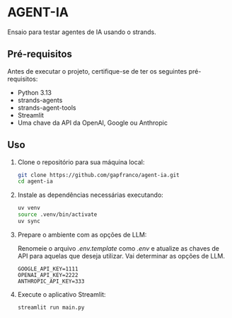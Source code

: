 # AGENT-IA

Ensaio para testar agentes de IA usando o strands.

## Pré-requisitos

Antes de executar o projeto, certifique-se de ter os seguintes pré-requisitos:

- Python 3.13
- strands-agents
- strands-agent-tools
- Streamlit
- Uma chave da API da OpenAI, Google ou Anthropic

## Uso

1. Clone o repositório para sua máquina local:

   ```bash
   git clone https://github.com/gapfranco/agent-ia.git
   cd agent-ia
   ```

2. Instale as dependências necessárias executando:
   ```bash
   uv venv
   source .venv/bin/activate
   uv sync
   ```

3. Prepare o ambiente com as opções de LLM:

   Renomeie o arquivo *.env.template* como *.env* e atualize as chaves de API para
   aquelas que deseja utilizar. Vai determinar as opções de LLM. 

   ```
   GOOGLE_API_KEY=1111
   OPENAI_API_KEY=2222
   ANTHROPIC_API_KEY=333
   ``` 
4. Execute o aplicativo Streamlit:
   ```bash
   streamlit run main.py
   ``` 
 